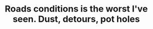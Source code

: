 ---
title: Roads conditions is the worst I've seen. Dust, detours, pot holes 
category: blog
lat: 12.03998
lng: 104.98646
image: https://s3-us-west-2.amazonaws.com/travels2013/2014-01-18 22:52:45 PST.jpg
observation: 20140118225245PST
---